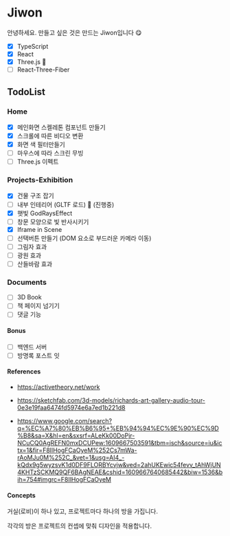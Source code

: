 # Jiwon

안녕하세요.
만들고 싶은 것은 만드는 Jiwon입니다 😋

- [x] TypeScript
- [x] React
- [x] Three.js 💎
- [ ] React-Three-Fiber

## TodoList

### Home

- [x] 메인화면 스켈레톤 컴포넌트 만들기
- [x] 스크롤에 따른 비디오 변환
- [x] 화면 색 필터만들기
- [ ] 마우스에 따라 스크린 무빙
- [ ] Three.js 이펙트

### Projects-Exhibition

- [x] 건물 구조 잡기
- [ ] 내부 인테리어 (GLTF 로드) 📌 (진행중)
- [x] 햇빛 GodRaysEffect
- [ ] 창문 모양으로 빛 반사시키기
- [x] Iframe in Scene
- [ ] 선택버튼 만들기 (DOM 요소로 부드러운 카메라 이동)
- [ ] 그림자 효과
- [ ] 광원 효과
- [ ] 산들바람 효과

### Documents

- [ ] 3D Book
- [ ] 책 페이지 넘기기
- [ ] 댓글 기능

#### Bonus

- [ ] 백엔드 서버
- [ ] 방명록 포스트 잇

#### References

- https://activetheory.net/work

- https://sketchfab.com/3d-models/richards-art-gallery-audio-tour-0e3e19faa6474fd5974e6a7ed1b221d8

- https://www.google.com/search?q=%EC%A7%80%EB%B6%95+%EB%94%94%EC%9E%90%EC%9D%B8&sa=X&hl=en&sxsrf=ALeKk00DoPjr-NCuCQ0AgREFN0mxDCUPew:1609667503591&tbm=isch&source=iu&ictx=1&fir=F8IlHogFCaOyeM%252Cs7mWa-rAoMJu0M%252C_&vet=1&usg=AI4_-kQdx9g5wyzsvK1d0DF9FLORBYcvjw&ved=2ahUKEwic54fevv_tAhWjUN4KHTzSCKMQ9QF6BAgNEAE&cshid=1609667640685442&biw=1536&bih=754#imgrc=F8IlHogFCaOyeM

#### Concepts

거실(로비)이 하나 있고, 프로젝트마다 하나의 방을 가집니다.

각각의 방은 프로젝트의 컨셉에 맞춰 디자인을 적용합니다.
